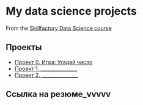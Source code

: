 # My data science projects
From the [Skillfactory Data Science course](http://skillfactory.ru/data-scientist)

## Проекты

* [Проект 0. Игра: Угадай число](https://github.com/VicS-Hub2023/DS_Solution/blob/main)
* [Проект 1. _______________](_vvvv___)
* [Проект 2. _______________](____)

## Ссылка на резюме_vvvvv





